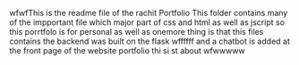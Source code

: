 wfwfThis is the readme file of the rachit Portfolio
This folder contains many of the impportant file which major part of css and html as well as jscript
so this porrtfolo is for personal as well as onemore thing is that this files contains 
the backend was built on the flask wffffff
and a chatbot is added at the front page of the website portfolio 
thi si st about 
wfwwwww
